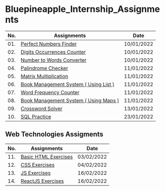 # Bluepineapple_Internship_Assignments

| No. | Assignments                                                                                                                                                    |    Date    |
| --- | -------------------------------------------------------------------------------------------------------------------------------------------------------------- | :--------: |
| 01. | [Perfect Numbers Finder](https://github.com/SahilSK202/Bluepineapple_Internship_Assignments/tree/main/01.Perfect_Numbers_Finder)                               | 10/01/2022 |
| 02. | [Digits Occurrences Counter](https://github.com/SahilSK202/Bluepineapple_Internship_Assignments/tree/main/02.Digits_Occurrences_Counter)                       | 10/01/2022 |
| 03. | [Number to Words Converter](https://github.com/SahilSK202/Bluepineapple_Internship_Assignments/tree/main/03.Number_to_Words_Converter)                         | 10/01/2022 |
| 04. | [Palindrome Checker](https://github.com/SahilSK202/Bluepineapple_Internship_Assignments/tree/main/04.Palindrome_Checker)                                       | 11/01/2022 |
| 05. | [Matrix Multiplication](https://github.com/SahilSK202/Bluepineapple_Internship_Assignments/tree/main/05.Matrix_Multiplication)                                 | 11/01/2022 |
| 06. | [Book Management System ( Using List )](<https://github.com/SahilSK202/Bluepineapple_Internship_Assignments/tree/main/06.Book_Management_System_(Using_List)>) | 11/01/2022 |
| 07. | [Word Frequency Counter](https://github.com/SahilSK202/Bluepineapple_Internship_Assignments/tree/main/07.Word_Frequency_Counter)                               | 11/01/2022 |
| 08. | [Book Management System ( Using Maps )](<https://github.com/SahilSK202/Bluepineapple_Internship_Assignments/tree/main/08.Book_Management_System_(Using_Maps)>) | 11/01/2022 |
| 09. | [Crossword Solver](https://github.com/SahilSK202/Bluepineapple_Internship_Assignments/tree/main/09.Crossword_Solver)                                           | 13/01/2022 |
| 10. | [SQL Practice](https://github.com/SahilSK202/Bluepineapple_Internship_Assignments/tree/main/10.SQLPractice)                                                    | 23/01/2022 |

## Web Technologies Assigments

| No. | Assignments                                                                                                           |    Date    |
| --- | --------------------------------------------------------------------------------------------------------------------- | :--------: |
| 11. | [Basic HTML Exercises](https://github.com/SahilSK202/Bluepineapple_Internship_Assignments/tree/main/11.HTML_Exercise) | 03/02/2022 |
| 12. | [CSS Exercises](https://github.com/SahilSK202/Bluepineapple_Internship_Assignments/tree/main/12.CSS_Exercise)         | 04/02/2022 |
| 13. | [JS Exercises](https://github.com/SahilSK202/Bluepineapple_Internship_Assignments/tree/main/13.JS_Exercise)           | 16/02/2022 |
| 14. | [ReactJS Exercises](https://github.com/SahilSK202/Bluepineapple_Internship_Assignments/tree/main/14.React_App)        | 16/02/2022 |
